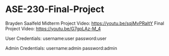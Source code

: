 # ASE-230-Final-Project
Brayden Saalfeld
Midterm Project Video: https://youtu.be/sqjMvPRaItY
Final Project Video: https://youtu.be/G7gpLAz-M_4

User Credentials:
username:user
password:user

Admin Credentials:
username:admin
password:admin